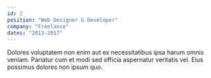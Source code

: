 ```yaml
---
id: 2
position: "Web Designer & Developer"
company: "Freelance"
dates: "2013-2017"
---
```


Dolores voluptatem non enim aut ex necessitatibus ipsa harum omnis veniam. Pariatur cum et modi sed officia aspernatur veritatis vel. Eius possimus dolores non ipsum quo.